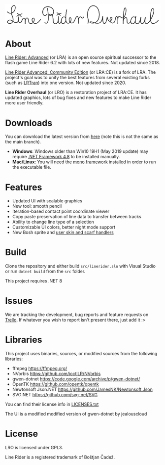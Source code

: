![logo](./LRO-Logo.svg)

# About
[Line Rider: Advanced](https://github.com/jealouscloud/linerider-advanced) (or LRA) is an open source spiritual successor to the flash game Line Rider 6.2 with lots of new features. Not updated since 2018.

[Line Rider Advanced: Community Edition](https://github.com/RatherBeLunar/LRA-Community-Edition) (or LRA:CE) is a fork of LRA. The project's goal was to unify the best features from several existing forks (such as [LRTran](https://github.com/Tran-Foxxo/LRTran)) into one version. Not updated since 2020.

**Line Rider Overhaul** (or LRO) is a restoration project of LRA:CE. It has updated graphics, lots of bug fixes and new features to make Line Rider more user friendly.

# Downloads
You can download the latest version from [here](https://github.com/LunaKampling/LROverhaul/releases/tag/Latest) (note this is not the same as the main branch).
* **Windows**: Windows older than Win10 19H1 (May 2019 update) may require [.NET Framework 4.8](https://dotnet.microsoft.com/en-us/download/dotnet-framework/net48) to be installed manually.
* **Mac/Linux**: You will need the [mono framework](http://www.mono-project.com/download/stable/) installed in order to run the executable file.

# Features
* Updated UI with scalable graphics
* New tool: smooth pencil
* Iteration-based contact point coordinate viewer
* Copy paste preservation of line data to transfer between tracks
* Ability to change line type of a selection
* Customizable UI colors, better night mode support
* New Bosh sprite and [user skin and scarf handlers](/Examples)

# Build
Clone the repository and either build `src/linerider.sln` with Visual Studio or run `dotnet build` from the `src` folder.

This project requires .NET 8

# Issues
We are tracking the development, bug reports and feature requests on [Trello](https://trello.com/invite/b/qu4SvIr6/ATTI0ac1327b122a1cf4d1084b9d7b8acb0dB9177B71/lrl-cleanup-update). If whatever you wish to report isn't present there, just add it :>

# Libraries
This project uses binaries, sources, or modified sources from the following libraries:

* ffmpeg https://ffmpeg.org/
* NVorbis https://github.com/ioctlLR/NVorbis
* gwen-dotnet https://code.google.com/archive/p/gwen-dotnet/
* OpenTK https://github.com/opentk/opentk
* Newtonsoft Json.NET https://github.com/JamesNK/Newtonsoft.Json
* SVG.NET https://github.com/svg-net/SVG

You can find their license info in [LICENSES.txt](/LICENSES.txt)

The UI is a modified modified version of gwen-dotnet by jealouscloud

# License
LRO is licensed under GPL3.

Line Rider is a registered trademark of Boštjan Čadež.

